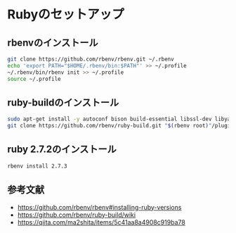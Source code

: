 # Rubyのセットアップ

## rbenvのインストール

```bash
git clone https://github.com/rbenv/rbenv.git ~/.rbenv
echo 'export PATH="$HOME/.rbenv/bin:$PATH"' >> ~/.profile
~/.rbenv/bin/rbenv init >> ~/.profile
source ~/.profile
```

## ruby-buildのインストール

```bash
sudo apt-get install -y autoconf bison build-essential libssl-dev libyaml-dev libreadline6-dev zlib1g-dev libncurses5-dev libffi-dev libgdbm6 libgdbm-dev libdb-dev
git clone https://github.com/rbenv/ruby-build.git "$(rbenv root)"/plugins/ruby-build
```

## ruby 2.7.2のインストール

```bash
rbenv install 2.7.3
```

## 参考文献

- https://github.com/rbenv/rbenv#installing-ruby-versions
- https://github.com/rbenv/ruby-build/wiki
- https://qiita.com/ma2shita/items/5c41aa8a4908c919ba78
